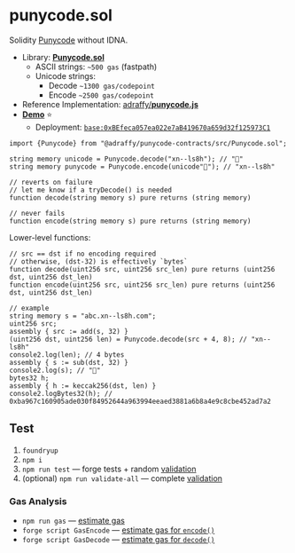 # punycode.sol

Solidity [Punycode](https://datatracker.ietf.org/doc/html/rfc3492) without IDNA.
* Library: [**Punycode.sol**](./src/Punycode.sol)
	* ASCII strings: `~500 gas` (fastpath)
	* Unicode strings:
		* Decode `~1300 gas/codepoint`
		* Encode `~2500 gas/codepoint`
* Reference Implementation: [adraffy/**punycode.js**](https://github.com/adraffy/punycode.js/)
* [**Demo**](https://adraffy.github.io/punycode.sol/test/demo.html) ⭐
	*  Deployment: [`base:0xBEfeca057ea022e7aB419670a659d32f125973C1`](https://basescan.org/address/0xBEfeca057ea022e7aB419670a659d32f125973C1#code)

```solidity
import {Punycode} from "@adraffy/punycode-contracts/src/Punycode.sol";

string memory unicode = Punycode.decode("xn--ls8h"); // "💩"
string memory punycode = Punycode.encode(unicode"💩"); // "xn--ls8h"

// reverts on failure
// let me know if a tryDecode() is needed
function decode(string memory s) pure returns (string memory) 

// never fails
function encode(string memory s) pure returns (string memory)
```

Lower-level functions:
```solidity
// src == dst if no encoding required
// otherwise, (dst-32) is effectively `bytes`
function decode(uint256 src, uint256 src_len) pure returns (uint256 dst, uint256 dst_len)
function encode(uint256 src, uint256 src_len) pure returns (uint256 dst, uint256 dst_len)

// example
string memory s = "abc.xn--ls8h.com";
uint256 src;
assembly { src := add(s, 32) }
(uint256 dst, uint256 len) = Punycode.decode(src + 4, 8); // "xn--ls8h"
console2.log(len); // 4 bytes
assembly { s := sub(dst, 32) }
console2.log(s); // "💩"
bytes32 h;
assembly { h := keccak256(dst, len) }
console2.logBytes32(h); // 0xba967c160905ade030f84952644a963994eeaed3881a6b8a4e9c8cbe452ad7a2
```

## Test

1. `foundryup`
1. `npm i`
1. `npm run test` — forge tests + random [validation](./test/test.js)
1. (optional) `npm run validate-all` — complete [validation](./test/test.js)

### Gas Analysis

* `npm run gas` — [estimate gas](./test/gas.js)
* `forge script GasEncode` — [estimate gas for `encode()`](./script/GasEncode.s.sol)
* `forge script GasDecode` — [estimate gas for `decode()`](./script/GasDecode.s.sol)
